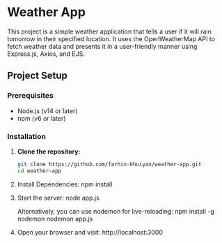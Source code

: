 # Weather App

This project is a simple weather application that tells a user if it will rain tomorrow in their specified location. It uses the OpenWeatherMap API to fetch weather data and presents it in a user-friendly manner using Express.js, Axios, and EJS.

## Project Setup

### Prerequisites

- Node.js (v14 or later)
- npm (v6 or later)

### Installation

1. **Clone the repository:**
   ```bash
   git clone https://github.com/farhin-bhuiyan/weather-app.git
   cd weather-app


2. Install Dependencies:
   npm install

3. Start the server:
   node app.js

   Alternatively, you can use nodemon for live-reloading:
   npm install -g nodemon
   nodemon app.js

4. Open your browser and visit:
   http://localhost:3000
